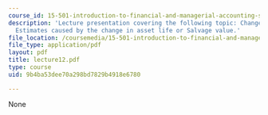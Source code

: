 ```yaml
---
course_id: 15-501-introduction-to-financial-and-managerial-accounting-spring-2004
description: 'Lecture presentation covering the following topic: Changes in Depriciation
  Estimates caused by the change in asset life or Salvage value.'
file_location: /coursemedia/15-501-introduction-to-financial-and-managerial-accounting-spring-2004/9b4ba53dee70a298bd7829b4918e6780_lecture12.pdf
file_type: application/pdf
layout: pdf
title: lecture12.pdf
type: course
uid: 9b4ba53dee70a298bd7829b4918e6780

---
```

None
